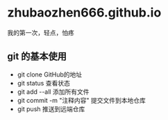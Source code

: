 # zhubaozhen666.github.io
我的第一次，轻点，怕疼

## git 的基本使用
- git clone GitHub的地址
- git status 查看状态
- git add --all 添加所有文件
- git commit -m "注释内容" 	提交文件到本地仓库
- git push 推送到远端仓库